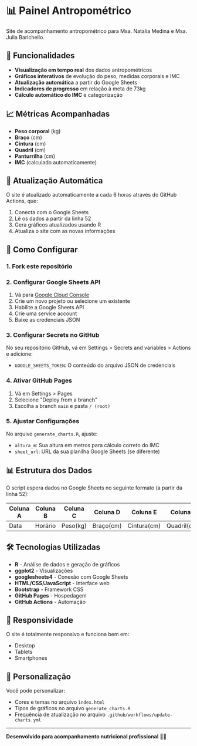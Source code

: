 # 📊 Painel Antropométrico

Site de acompanhamento antropométrico para Msa. Natalia Medina e Msa. Julia Barichello.

## 🎯 Funcionalidades

- **Visualização em tempo real** dos dados antropométricos
- **Gráficos interativos** de evolução do peso, medidas corporais e IMC
- **Atualização automática** a partir do Google Sheets
- **Indicadores de progresso** em relação à meta de 73kg
- **Cálculo automático do IMC** e categorização

## 📈 Métricas Acompanhadas

- **Peso corporal** (kg)
- **Braço** (cm)
- **Cintura** (cm) 
- **Quadril** (cm)
- **Panturrilha** (cm)
- **IMC** (calculado automaticamente)

## 🔄 Atualização Automática

O site é atualizado automaticamente a cada 6 horas através do GitHub Actions, que:

1. Conecta com o Google Sheets
2. Lê os dados a partir da linha 52
3. Gera gráficos atualizados usando R
4. Atualiza o site com as novas informações

## 🚀 Como Configurar

### 1. Fork este repositório

### 2. Configurar Google Sheets API

1. Vá para [Google Cloud Console](https://console.cloud.google.com/)
2. Crie um novo projeto ou selecione um existente
3. Habilite a Google Sheets API
4. Crie uma service account
5. Baixe as credenciais JSON

### 3. Configurar Secrets no GitHub

No seu repositório GitHub, vá em Settings > Secrets and variables > Actions e adicione:

- `GOOGLE_SHEETS_TOKEN`: O conteúdo do arquivo JSON de credenciais

### 4. Ativar GitHub Pages

1. Vá em Settings > Pages
2. Selecione "Deploy from a branch"
3. Escolha a branch `main` e pasta `/ (root)`

### 5. Ajustar Configurações

No arquivo `generate_charts.R`, ajuste:

- `altura_m`: Sua altura em metros para cálculo correto do IMC
- `sheet_url`: URL da sua planilha Google Sheets (se diferente)

## 📊 Estrutura dos Dados

O script espera dados no Google Sheets no seguinte formato (a partir da linha 52):

| Coluna A | Coluna B | Coluna C | Coluna D | Coluna E | Coluna F | Coluna G |
|----------|----------|----------|----------|----------|----------|----------|
| Data     | Horário  | Peso(kg) | Braço(cm)| Cintura(cm)| Quadril(cm)| Panturrilha(cm)|

## 🛠️ Tecnologias Utilizadas

- **R** - Análise de dados e geração de gráficos
- **ggplot2** - Visualizações
- **googlesheets4** - Conexão com Google Sheets
- **HTML/CSS/JavaScript** - Interface web
- **Bootstrap** - Framework CSS
- **GitHub Pages** - Hospedagem
- **GitHub Actions** - Automação

## 📱 Responsividade

O site é totalmente responsivo e funciona bem em:
- Desktop
- Tablets
- Smartphones

## 🎨 Personalização

Você pode personalizar:
- Cores e temas no arquivo `index.html`
- Tipos de gráficos no arquivo `generate_charts.R`
- Frequência de atualização no arquivo `.github/workflows/update-charts.yml`

---

**Desenvolvido para acompanhamento nutricional profissional** 🥗💪